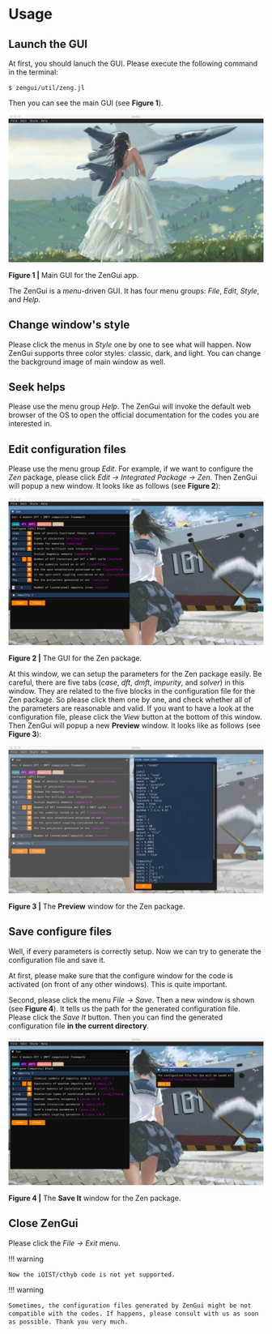 # Usage

## Launch the GUI

At first, you should lanuch the GUI. Please execute the following command in the terminal:
```
$ zengui/util/zeng.jl
```
Then you can see the main GUI (see **Figure 1**).

![fig1.png](./assets/fig1.png)

**Figure 1 |** Main GUI for the ZenGui app.

The ZenGui is a *menu*-driven GUI. It has four menu groups: *File*, *Edit*, *Style*, and *Help*.

## Change window's style

Please click the menus in *Style* one by one to see what will happen. Now ZenGui supports three color styles: classic, dark, and light. You can change the background image of main window as well.

## Seek helps

Please use the menu group *Help*. The ZenGui will invoke the default web browser of the OS to open the official documentation for the codes you are interested in.

## Edit configuration files

Please use the menu group *Edit*. For example, if we want to configure the *Zen* package, please click *Edit -> Integrated Package -> Zen*. Then ZenGui will popup a new window. It looks like as follows (see **Figure 2**):

![fig2.png](./assets/fig2.png)

**Figure 2 |** The GUI for the Zen package.

At this window, we can setup the parameters for the Zen package easily. Be careful, there are five tabs (*case*, *dft*, *dmft*, *impurity*, and *solver*) in this window. They are related to the five blocks in the configuration file for the Zen package. So please click them one by one, and check whether all of the parameters are reasonable and valid. If you want to have a look at the configuration file, please click the *View* button at the bottom of this window. Then ZenGui will popup a new **Preview** window. It looks like as follows (see **Figure 3**):

![fig3.png](./assets/fig3.png)

**Figure 3 |** The **Preview** window for the Zen package.

## Save configure files

Well, if every parameters is correctly setup. Now we can try to generate the configuration file and save it.

At first, please make sure that the configure window for the code is activated (on front of any other windows). This is quite important.

Second, please click the menu *File -> Save*. Then a new window is shown (see **Figure 4**). It tells us the path for the generated configuration file. Please click the *Save It* button. Then you can find the generated configuration file **in the current directory**.

![fig4.png](./assets/fig4.png)

**Figure 4 |** The **Save It** window for the Zen package.

## Close ZenGui

Please click the *File -> Exit* menu.

!!! warning

    Now the iQIST/cthyb code is not yet supported.

!!! warning

    Sometimes, the configuration files generated by ZenGui might be not compatible with the codes. If happens, please consult with us as soon as possible. Thank you very much.
